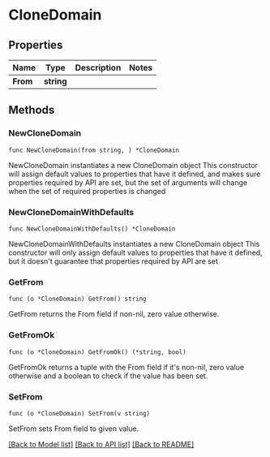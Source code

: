# CloneDomain

## Properties

Name | Type | Description | Notes
------------ | ------------- | ------------- | -------------
**From** | **string** |  | 

## Methods

### NewCloneDomain

`func NewCloneDomain(from string, ) *CloneDomain`

NewCloneDomain instantiates a new CloneDomain object
This constructor will assign default values to properties that have it defined,
and makes sure properties required by API are set, but the set of arguments
will change when the set of required properties is changed

### NewCloneDomainWithDefaults

`func NewCloneDomainWithDefaults() *CloneDomain`

NewCloneDomainWithDefaults instantiates a new CloneDomain object
This constructor will only assign default values to properties that have it defined,
but it doesn't guarantee that properties required by API are set

### GetFrom

`func (o *CloneDomain) GetFrom() string`

GetFrom returns the From field if non-nil, zero value otherwise.

### GetFromOk

`func (o *CloneDomain) GetFromOk() (*string, bool)`

GetFromOk returns a tuple with the From field if it's non-nil, zero value otherwise
and a boolean to check if the value has been set.

### SetFrom

`func (o *CloneDomain) SetFrom(v string)`

SetFrom sets From field to given value.



[[Back to Model list]](../README.md#documentation-for-models) [[Back to API list]](../README.md#documentation-for-api-endpoints) [[Back to README]](../README.md)


